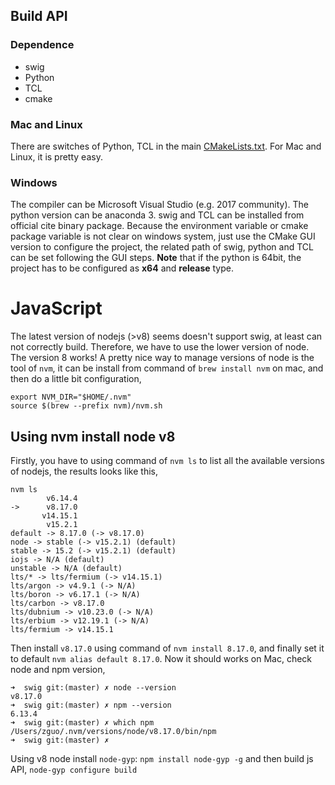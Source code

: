 
## Build API

### Dependence

- swig
- Python
- TCL
- cmake 

### Mac and Linux
There are switches of Python, TCL in the main [CMakeLists.txt](../CMakeLists.txt). For Mac and Linux, it is pretty easy. 

### Windows
The compiler can be Microsoft Visual Studio (e.g. 2017 community). The python version can be anaconda 3. swig and TCL can be installed from official cite binary package.
Because the environment variable or cmake package variable is not clear on windows system, just use the CMake GUI version to configure the project, the related path of swig, python and TCL can be set following the GUI steps.
**Note** that if the python is 64bit, the project has to be configured as **x64** and **release** type.

# JavaScript 

The latest version of nodejs (>v8) seems doesn't support swig, at least can not correctly build. Therefore, we have to use the lower version of node. The version 8 works!
A pretty nice way to manage versions of node is the tool of `nvm`, it can be install from command of `brew install nvm` on mac, and then do a little bit configuration,

```
export NVM_DIR="$HOME/.nvm"
source $(brew --prefix nvm)/nvm.sh
```
## Using nvm install node v8
Firstly, you have to using command of `nvm ls` to list all the available versions of nodejs, the results looks like this,
```
nvm ls
        v6.14.4
->      v8.17.0
       v14.15.1
        v15.2.1
default -> 8.17.0 (-> v8.17.0)
node -> stable (-> v15.2.1) (default)
stable -> 15.2 (-> v15.2.1) (default)
iojs -> N/A (default)
unstable -> N/A (default)
lts/* -> lts/fermium (-> v14.15.1)
lts/argon -> v4.9.1 (-> N/A)
lts/boron -> v6.17.1 (-> N/A)
lts/carbon -> v8.17.0
lts/dubnium -> v10.23.0 (-> N/A)
lts/erbium -> v12.19.1 (-> N/A)
lts/fermium -> v14.15.1
```

Then install `v8.17.0` using command of `nvm install 8.17.0`, and finally set it to default `nvm alias default 8.17.0`. Now it should works on Mac, check node and npm version,

```
➜  swig git:(master) ✗ node --version
v8.17.0
➜  swig git:(master) ✗ npm --version          
6.13.4
➜  swig git:(master) ✗ which npm
/Users/zguo/.nvm/versions/node/v8.17.0/bin/npm
➜  swig git:(master) ✗ 
```

Using v8 node install `node-gyp`: `npm install node-gyp -g` and then build js API, `node-gyp configure build`